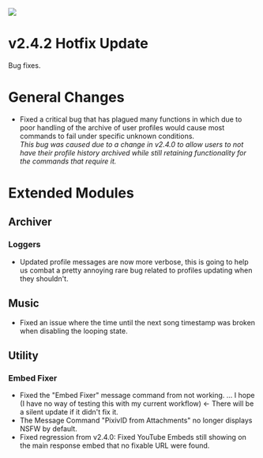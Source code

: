 ![](https://media1.tenor.com/m/qmSIzc-H7vIAAAAC/1984.gif)

# v2.4.2 Hotfix Update
Bug fixes.

# General Changes
- Fixed a critical bug that has plagued many functions in which due to poor handling of the archive of user profiles would cause most commands to fail under specific unknown conditions.  
*This bug was caused due to a change in v2.4.0 to allow users to not have their profile history archived while still retaining functionality for the commands that require it.*

# Extended Modules
## Archiver
### Loggers
- Updated profile messages are now more verbose, this is going to help us combat a pretty annoying rare bug related to profiles updating when they shouldn't.

## Music
- Fixed an issue where the time until the next song timestamp was broken when disabling the looping state.

## Utility
### Embed Fixer
- Fixed the "Embed Fixer" message command from not working. ... I hope (I have no way of testing this with my current workflow) ← There will be a silent update if it didn't fix it.
- The Message Command "PixivID from Attachments" no longer displays NSFW by default.
- Fixed regression from v2.4.0: Fixed YouTube Embeds still showing on the main response embed that no fixable URL were found.